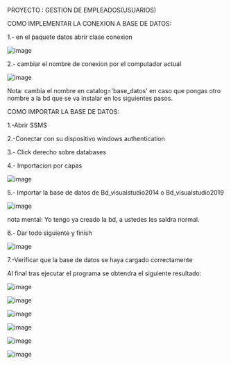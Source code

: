 
PROYECTO : GESTION DE EMPLEADOS(USUARIOS)

COMO IMPLEMENTAR LA CONEXION A BASE DE DATOS:


1.- en el paquete datos abrir clase conexion

![image](https://user-images.githubusercontent.com/64045193/183475378-0443618f-651a-4283-bb89-d229c00fc373.png)

2.- cambiar el nombre de conexion por el computador actual 

![image](https://user-images.githubusercontent.com/64045193/183475444-1a42779a-c58c-47c5-8933-f8f0ac35104f.png)

Nota: cambia el nombre en catalog='base_datos' en caso que pongas otro nombre a la bd que se va instalar en los siguientes pasos.

COMO IMPORTAR LA BASE DE DATOS:


1.-Abrir SSMS

2.-Conectar con su dispositivo windows authentication

3.- Click derecho sobre databases

4.- Importacion por capas

![image](https://user-images.githubusercontent.com/64045193/183474422-05a817a7-9fea-4738-8ae3-03afbfac07fb.png)

5.- Importar la base de datos de Bd_visualstudio2014 o Bd_visualstudio2019

![image](https://user-images.githubusercontent.com/64045193/183474576-bf518fc5-b966-404a-a394-f9596b0e8a0f.png)

nota mental: Yo tengo ya creado la bd, a ustedes les saldra normal.

6.- Dar todo siguiente y finish

![image](https://user-images.githubusercontent.com/64045193/183474306-1ade13f8-cfae-429a-af2f-211201e5ff4c.png)

7.-Verificar que la base de datos se haya cargado correctamente

Al final tras ejecutar el programa se obtendra el siguiente resultado:

![image](https://user-images.githubusercontent.com/64045193/183474819-3fd85347-73d8-44d6-8d3e-728d7b04095a.png)

![image](https://user-images.githubusercontent.com/64045193/183474913-3f30b3e4-4b51-44ee-a8f1-a20d6f33d159.png)

![image](https://user-images.githubusercontent.com/64045193/183474940-3a133a94-3219-4fb9-bb92-04e27bb3472d.png)

![image](https://user-images.githubusercontent.com/64045193/183474975-23364ace-d5e7-4528-9109-3a11c4ca69e9.png)

![image](https://user-images.githubusercontent.com/64045193/183475030-f6a1e681-e692-402e-89f6-6e9fd486602e.png)

![image](https://user-images.githubusercontent.com/64045193/183475068-1fad5233-d7ee-4241-bc35-b209d48c4698.png)






